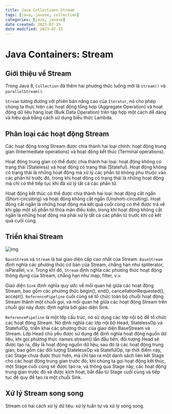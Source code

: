 ```yaml
---
title: Java Collections Stream
tags: [java, javase, collection]
categories: [java, javase]
date created: 2023-07-15
date modified: 2023-07-15
---
```


# Java Containers: Stream

## Giới thiệu về Stream

Trong Java 8, `Collection` đã thêm hai phương thức luồng mới là `stream()` và `parallelStream()`.

`Stream` tương đương với phiên bản nâng cao của `Iterator`, nó cho phép chúng ta thực hiện các hoạt động tổng hợp (Aggregate Operation) và hoạt động dữ liệu hàng loạt (Bulk Data Operation) trên tập hợp một cách dễ dàng và hiệu quả bằng cách sử dụng biểu thức Lambda.

## Phân loại các hoạt động Stream

Các hoạt động trong Stream được chia thành hai loại chính: hoạt động trung gian (Intermediate operations) và hoạt động kết thúc (Terminal operations).

Hoạt động trung gian có thể được chia thành hai loại: hoạt động không có trạng thái (Stateless) và hoạt động có trạng thái (Stateful). Hoạt động không có trạng thái là những hoạt động mà xử lý các phần tử không phụ thuộc vào các phần tử trước đó, trong khi hoạt động có trạng thái là những hoạt động mà chỉ có thể tiếp tục khi đã xử lý tất cả các phần tử.

Hoạt động kết thúc có thể được chia thành hai loại: hoạt động cắt ngắn (Short-circuiting) và hoạt động không cắt ngắn (Unshort-circuiting). Hoạt động cắt ngắn là những hoạt động mà kết quả cuối cùng có thể được trả về khi gặp một số phần tử thỏa mãn điều kiện, trong khi hoạt động không cắt ngắn là những hoạt động mà phải xử lý tất cả các phần tử trước khi có kết quả cuối cùng.

## Triển khai Stream

![img](https://raw.githubusercontent.com/dunwu/images/dev/snap/20201205174140.jpg)

`BaseStream` và `Stream` là hai giao diện cấp cao nhất của Stream. `BaseStream` định nghĩa các phương thức cơ bản của Stream, chẳng hạn như spliterator, isParallel, v.v. Trong khi đó, `Stream` định nghĩa các phương thức hoạt động thông dụng của Stream, chẳng hạn như map, filter, v.v.

Giao diện `Sink` định nghĩa quy ước về mối quan hệ giữa các hoạt động Stream, bao gồm các phương thức begin(), end(), cancellationRequested(), accept(). `ReferencePipeline` cuối cùng sẽ tổ chức toàn bộ chuỗi hoạt động Stream thành một chuỗi gọi, và mối quan hệ giữa các hoạt động Stream trên chuỗi gọi này được định nghĩa bởi giao diện Sink.

`ReferencePipeline` là một lớp cấu trúc, nó sử dụng các lớp nội bộ để tổ chức các hoạt động Stream. Nó định nghĩa các lớp nội bộ Head, StatelessOp và StatefulOp, triển khai các phương thức của giao diện BaseStream và Stream. Lớp Head chủ yếu được sử dụng để định nghĩa hoạt động nguồn dữ liệu, khi gọi phương thức names.stream() lần đầu tiên, đối tượng Head sẽ được tạo ra, đây là hoạt động nguồn dữ liệu; sau đó là các hoạt động trung gian, bao gồm các đối tượng StatelessOp và StatefulOp, tại thời điểm này, các Stage chưa được thực hiện, mà chỉ tạo ra một danh sách liên kết Stage cho các hoạt động trung gian trước đó; khi chúng ta gọi hoạt động kết thúc, một Stage cuối cùng sẽ được tạo ra, và thông qua Stage này, các hoạt động trung gian trước đó sẽ được kích hoạt, bắt đầu từ Stage cuối cùng và tiếp tục đệ quy để tạo ra một chuỗi Sink.

## Xử lý Stream song song

Stream có hai cách xử lý dữ liệu: xử lý tuần tự và xử lý song song.
